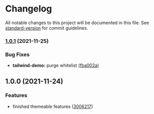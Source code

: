 # Changelog

All notable changes to this project will be documented in this file. See [standard-version](https://github.com/conventional-changelog/standard-version) for commit guidelines.

### [1.0.1](https://github.com/upupming/tailwindcss-themeable/compare/v1.0.0...v1.0.1) (2021-11-25)


### Bug Fixes

* **tailwind-demo:** purge whitelist ([fba002a](https://github.com/upupming/tailwindcss-themeable/commit/fba002a03ae810865440e256b7bdb2cb308c12ba))

## 1.0.0 (2021-11-24)


### Features

* finished themeable features ([3006217](https://github.com/upupming/tailwindcss-themeable/commit/300621735eea6940e49d99b3807a4926613c245c))
